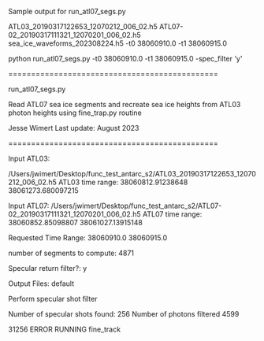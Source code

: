 Sample output for run_atl07_segs.py

ATL03_20190317122653_12070212_006_02.h5
ATL07-02_20190317111321_12070201_006_02.h5
sea_ice_waveforms_202308224.h5
-t0 38060910.0 
-t1 38060915.0


python run_atl07_segs.py -t0 38060910.0 -t1 38060915.0 -spec_filter 'y'

 
==============================================
 
run_atl07_segs.py
 
 
Read ATL07 sea ice segments and recreate
sea ice heights from ATL03 photon heights
using fine_trap.py routine
 
 
Jesse Wimert
Last update: August 2023
 
==============================================
 
 
 
Input ATL03:
 
/Users/jwimert/Desktop/func_test_antarc_s2/ATL03_20190317122653_12070212_006_02.h5
ATL03 time range:
38060812.91238648 38061273.680097215
 
Input ATL07:
/Users/jwimert/Desktop/func_test_antarc_s2/ATL07-02_20190317111321_12070201_006_02.h5
ATL07 time range:
38060852.85098807 38061027.13915148
 
 
Requested Time Range:
38060910.0
38060915.0
 
number of segments to compute:
4871
 
 
Specular return filter?:
y
 
 
Output Files:
default
 
 
 
Perform specular shot filter
 
Number of specular shots found:
256
Number of photons filtered
4599
 
31256 ERROR RUNNING fine_track



